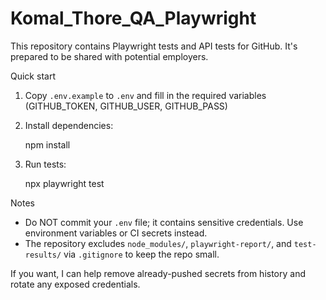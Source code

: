 # Komal_Thore_QA_Playwright

This repository contains Playwright tests and API tests for GitHub. It's prepared to be shared with potential employers.

Quick start

1. Copy `.env.example` to `.env` and fill in the required variables (GITHUB_TOKEN, GITHUB_USER, GITHUB_PASS)
2. Install dependencies:

   npm install

3. Run tests:

   npx playwright test

Notes
- Do NOT commit your `.env` file; it contains sensitive credentials. Use environment variables or CI secrets instead.
- The repository excludes `node_modules/`, `playwright-report/`, and `test-results/` via `.gitignore` to keep the repo small.

If you want, I can help remove already-pushed secrets from history and rotate any exposed credentials.
